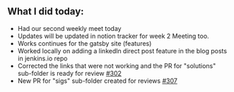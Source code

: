## What I did today:
- Had our second weekly meet today
- Updates will be updated in notion tracker for week 2 Meeting too.
- Works continues for the gatsby site (features)
- Worked locally on adding a linkedln direct post feature in the blog posts in jenkins.io repo
- Corrected the links that were not working and the PR for "solutions" sub-folder is ready for review [#302](https://github.com/jenkins-infra/docs.jenkins.io/pull/302)
- New PR for "sigs" sub-folder created for reviews [#307](https://github.com/jenkins-infra/docs.jenkins.io/pull/307)